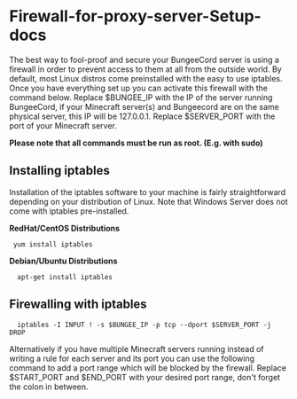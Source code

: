 # Firewall-for-proxy-server-Setup-docs
The best way to fool-proof and secure your BungeeCord server is using a firewall in order to prevent access to them at all from the outside world. By default, most Linux distros come preinstalled with the easy to use iptables. Once you have everything set up you can activate this firewall with the command below. Replace $BUNGEE_IP with the IP of the server running BungeeCord, if your Minecraft server(s) and Bungeecord are on the same physical server, this IP will be 127.0.0.1. Replace $SERVER_PORT with the port of your Minecraft server.

**Please note that all commands must be run as root. (E.g. with sudo)**

## Installing iptables
Installation of the iptables software to your machine is fairly straightforward depending on your distribution of Linux. 
Note that Windows Server does not come with iptables pre-installed.

 **RedHat/CentOS Distributions**

     
     yum install iptables
   

 **Debian/Ubuntu Distributions**
 
      apt-get install iptables


## Firewalling with iptables

      iptables -I INPUT ! -s $BUNGEE_IP -p tcp --dport $SERVER_PORT -j DROP

Alternatively if you have multiple Minecraft servers running instead of writing a rule for each server and its port you can use the following command to add a port range which will be blocked by the firewall. Replace $START_PORT and $END_PORT with your desired port range, don't forget the colon in between.
